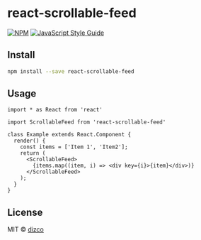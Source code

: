 # react-scrollable-feed

> 

[![NPM](https://img.shields.io/npm/v/react-scrollable-feed.svg)](https://www.npmjs.com/package/react-scrollable-feed) [![JavaScript Style Guide](https://img.shields.io/badge/code_style-standard-brightgreen.svg)](https://standardjs.com)

## Install

```bash
npm install --save react-scrollable-feed
```

## Usage

```tsx
import * as React from 'react'

import ScrollableFeed from 'react-scrollable-feed'

class Example extends React.Component {
  render() {
    const items = ['Item 1', 'Item2'];
    return (
      <ScrollableFeed>
        {items.map((item, i) => <div key={i}>{item}</div>)}
      </ScrollableFeed>
    );
  }
}
```

## License

MIT © [dizco](https://github.com/dizco)
